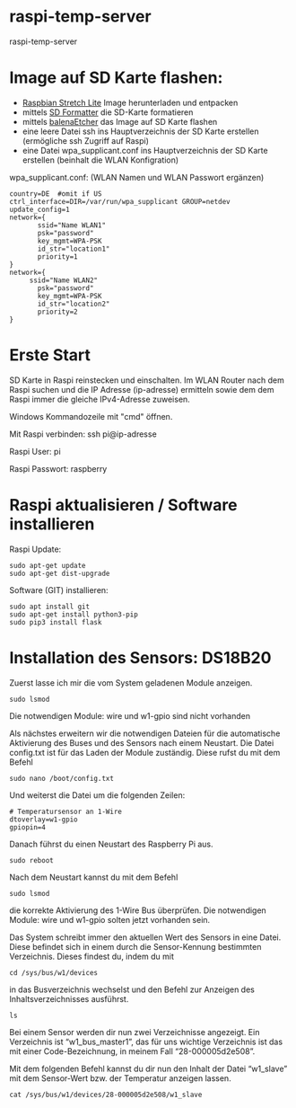 # raspi-temp-server
raspi-temp-server


# Image auf SD Karte flashen:
- [Raspbian Stretch Lite](https://www.raspberrypi.org/downloads/raspbian/) Image herunterladen und entpacken
- mittels [SD Formatter](https://www.chip.de/downloads/SD-Formatter_72605634.html) die SD-Karte formatieren
- mittels [balenaEtcher](https://www.balena.io/etcher/) das Image auf SD Karte flashen
- eine leere Datei ssh ins Hauptverzeichnis der SD Karte erstellen (ermögliche ssh Zugriff auf Raspi)
- eine Datei wpa_supplicant.conf ins Hauptverzeichnis der SD Karte erstellen (beinhalt die WLAN Konfigration)

wpa_supplicant.conf: (WLAN Namen und WLAN Passwort ergänzen)
```
country=DE  #omit if US
ctrl_interface=DIR=/var/run/wpa_supplicant GROUP=netdev
update_config=1
network={
       ssid="Name WLAN1"
       psk="password"
       key_mgmt=WPA-PSK
       id_str="location1"
       priority=1
}
network={
     ssid="Name WLAN2"
       psk="password"
       key_mgmt=WPA-PSK
       id_str="location2"
       priority=2
}
```

# Erste Start
SD Karte in Raspi reinstecken und einschalten.
Im WLAN Router nach dem Raspi suchen und die IP Adresse (ip-adresse) ermitteln sowie dem dem Raspi immer die gleiche IPv4-Adresse zuweisen.

Windows Kommandozeile mit "cmd" öffnen.

Mit Raspi verbinden: ssh pi@ip-adresse

Raspi User: pi

Raspi Passwort: raspberry

# Raspi aktualisieren / Software installieren
Raspi Update: 
```
sudo apt-get update
sudo apt-get dist-upgrade
```
Software (GIT) installieren:
```
sudo apt install git
sudo apt-get install python3-pip
sudo pip3 install flask
```

# Installation des Sensors: DS18B20
Zuerst lasse ich mir die vom System geladenen Module anzeigen.
```
sudo lsmod
```
Die notwendigen Module: wire und w1-gpio sind nicht vorhanden


Als nächstes erweitern wir die notwendigen Dateien für die automatische Aktivierung des Buses und des Sensors nach einem Neustart.
Die Datei config.txt ist für das Laden der Module zuständig. Diese rufst du mit dem Befehl
```
sudo nano /boot/config.txt
```
Und weiterst die Datei um die folgenden Zeilen:
```
# Temperatursensor an 1-Wire
dtoverlay=w1-gpio
gpiopin=4
```

Danach führst du einen Neustart des Raspberry Pi aus.
```
sudo reboot
```
Nach dem Neustart kannst du mit dem Befehl
```
sudo lsmod
```
die korrekte Aktivierung des 1-Wire Bus überprüfen.
Die notwendigen Module: wire und w1-gpio solten jetzt vorhanden sein.

Das System schreibt immer den aktuellen Wert des Sensors in eine Datei. Diese befindet sich in einem durch die Sensor-Kennung bestimmten Verzeichnis. Dieses findest du, indem du mit
```
cd /sys/bus/w1/devices
```
in das Busverzeichnis wechselst und den Befehl zur Anzeigen des Inhaltsverzeichnisses ausführst.
```
ls
```
Bei einem Sensor werden dir nun zwei Verzeichnisse angezeigt. Ein Verzeichnis ist “w1_bus_master1”, das für uns wichtige Verzeichnis ist das mit einer Code-Bezeichnung, in meinem Fall “28-000005d2e508”.

Mit dem folgenden Befehl kannst du dir nun den Inhalt der Datei “w1_slave” mit dem Sensor-Wert bzw. der Temperatur anzeigen lassen.
```
cat /sys/bus/w1/devices/28-000005d2e508/w1_slave
```
